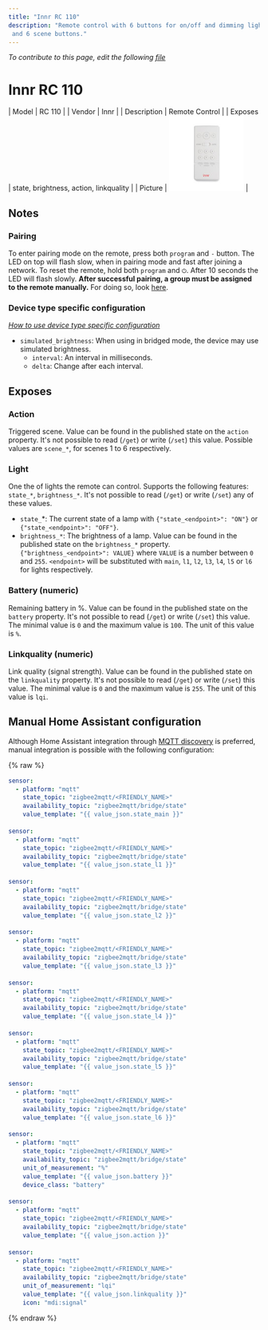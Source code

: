 ```yaml
---
title: "Innr RC 110"
description: "Remote control with 6 buttons for on/off and dimming lights
 and 6 scene buttons."
---
```


*To contribute to this page, edit the following
[file](https://github.com/Koenkk/zigbee2mqtt.io/blob/master/docs/devices/RC_110.md)*

# Innr RC 110

| Model | RC 110  |
| Vendor  | Innr  |
| Description | Remote Control |
| Exposes | state, brightness, action, linkquality |
| Picture | ![Innr RC 110](../images/devices/rc110.jpg) |

## Notes

### Pairing

To enter pairing mode on the remote, press both `program` and `-` button. The LED on top
will flash slow, when in pairing mode and fast after joining a network.
To reset the remote, hold both `program` and `⏻`. After 10 seconds the LED will flash
slowly.
**After successful pairing, a group must be assigned to the remote manually.**
For doing so, look [here](../information/groups.md).

### Device type specific configuration
*[How to use device type specific configuration](../information/configuration.md)*

* `simulated_brightness`: When using in bridged mode, the device may use simulated
  brightness.
  * `interval`: An interval in milliseconds.
  * `delta`: Change after each interval.

## Exposes

### Action
Triggered scene.
Value can be found in the published state on the `action` property.
It's not possible to read (`/get`) or write (`/set`) this value.
Possible values are `scene_*`, for scenes 1 to 6 respectively.

### Light
One the of lights the remote can control. Supports the following features: `state_*`,
`brightness_*`.
It's not possible to read (`/get`) or write (`/set`) any of these values.
* `state_`*: The current state of a lamp with `{"state_<endpoint>": "ON"}` or
  `{"state_<endpoint>": "OFF"}`.
* `brightness_*`: The brightness of a lamp.
Value can be found in the published state on the `brightness_*` property.
  `{"brightness_<endpoint>": VALUE}` where `VALUE` is a number between `0` and `255`.
`<endpoint>` will be substituted with `main`, `l1`, `l2`, `l3`, `l4`, `l5` or `l6`
  for lights respectively.

### Battery (numeric)
Remaining battery in %.
Value can be found in the published state on the `battery` property.
It's not possible to read (`/get`) or write (`/set`) this value.
The minimal value is `0` and the maximum value is `100`.
The unit of this value is `%`.

### Linkquality (numeric)
Link quality (signal strength).
Value can be found in the published state on the `linkquality` property.
It's not possible to read (`/get`) or write (`/set`) this value.
The minimal value is `0` and the maximum value is `255`.
The unit of this value is `lqi`.

## Manual Home Assistant configuration
Although Home Assistant integration through [MQTT discovery](../integration/home_assistant) is preferred,
manual integration is possible with the following configuration:


{% raw %}
```yaml
sensor:
  - platform: "mqtt"
    state_topic: "zigbee2mqtt/<FRIENDLY_NAME>"
    availability_topic: "zigbee2mqtt/bridge/state"
    value_template: "{{ value_json.state_main }}"

sensor:
  - platform: "mqtt"
    state_topic: "zigbee2mqtt/<FRIENDLY_NAME>"
    availability_topic: "zigbee2mqtt/bridge/state"
    value_template: "{{ value_json.state_l1 }}"

sensor:
  - platform: "mqtt"
    state_topic: "zigbee2mqtt/<FRIENDLY_NAME>"
    availability_topic: "zigbee2mqtt/bridge/state"
    value_template: "{{ value_json.state_l2 }}"

sensor:
  - platform: "mqtt"
    state_topic: "zigbee2mqtt/<FRIENDLY_NAME>"
    availability_topic: "zigbee2mqtt/bridge/state"
    value_template: "{{ value_json.state_l3 }}"

sensor:
  - platform: "mqtt"
    state_topic: "zigbee2mqtt/<FRIENDLY_NAME>"
    availability_topic: "zigbee2mqtt/bridge/state"
    value_template: "{{ value_json.state_l4 }}"

sensor:
  - platform: "mqtt"
    state_topic: "zigbee2mqtt/<FRIENDLY_NAME>"
    availability_topic: "zigbee2mqtt/bridge/state"
    value_template: "{{ value_json.state_l5 }}"

sensor:
  - platform: "mqtt"
    state_topic: "zigbee2mqtt/<FRIENDLY_NAME>"
    availability_topic: "zigbee2mqtt/bridge/state"
    value_template: "{{ value_json.state_l6 }}"

sensor:
  - platform: "mqtt"
    state_topic: "zigbee2mqtt/<FRIENDLY_NAME>"
    availability_topic: "zigbee2mqtt/bridge/state"
    unit_of_measurement: "%"
    value_template: "{{ value_json.battery }}"
    device_class: "battery"

sensor:
  - platform: "mqtt"
    state_topic: "zigbee2mqtt/<FRIENDLY_NAME>"
    availability_topic: "zigbee2mqtt/bridge/state"
    value_template: "{{ value_json.action }}"

sensor:
  - platform: "mqtt"
    state_topic: "zigbee2mqtt/<FRIENDLY_NAME>"
    availability_topic: "zigbee2mqtt/bridge/state"
    unit_of_measurement: "lqi"
    value_template: "{{ value_json.linkquality }}"
    icon: "mdi:signal"
```
{% endraw %}


